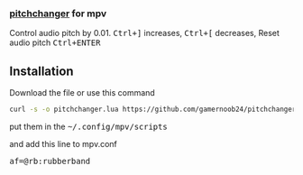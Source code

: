 ### [pitchchanger](./pitchchanger.lua) for mpv

Control audio pitch by 0.01.
<kbd>Ctrl+]</kbd> increases,
<kbd>Ctrl+[</kbd> decreases,
Reset audio pitch 
<kbd>Ctrl+ENTER</kbd>


## Installation

Download the file or use this command

```bash
curl -s -o pitchchanger.lua https://github.com/gamernoob24/pitchchanger/raw/master/pitchchanger.lua
```
put them in the <kbd>~/.config/mpv/scripts</kbd>

and add this line to mpv.conf

<kbd>af=@rb:rubberband</kbd>